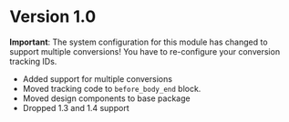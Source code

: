 # Version 1.0

**Important**: 
The system configuration for this module has changed to support multiple conversions!
You have to re-configure your conversion tracking IDs.

* Added support for multiple conversions
* Moved tracking code to `before_body_end` block.
* Moved design components to base package
* Dropped 1.3 and 1.4 support
